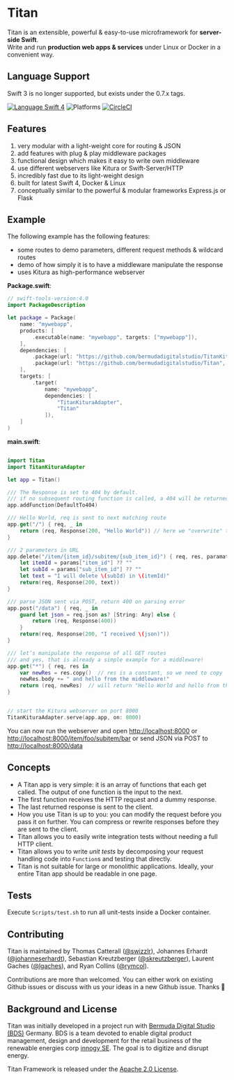 # Titan

Titan is an extensible, powerful & easy-to-use microframework for <b>server-side Swift</b>.<br/>
Write and run **production web apps & services** under Linux or Docker in a convenient way.

## Language Support

Swift 3 is no longer supported, but exists under the 0.7.x tags.

[![Language Swift 4](https://img.shields.io/badge/Language-Swift%204-orange.svg)](https://swift.org) ![Platforms](https://img.shields.io/badge/Platforms-Docker%20%7C%20Linux%20%7C%20macOS-blue.svg) [![CircleCI](https://circleci.com/gh/bermudadigitalstudio/Titan/tree/master.svg?style=shield)](https://circleci.com/gh/bermudadigitalstudio/Titan)

## Features

1. very modular with a light-weight core for routing & JSON
1. add features with plug & play middleware packages
1. functional design which makes it easy to write own middleware
1. use different webservers like Kitura or Swift-Server/HTTP
1. incredibly fast due to its light-weight design
1. built for latest Swift 4, Docker & Linux
1. conceptually similar to the powerful & modular frameworks Express.js or Flask

## Example

The following example has the following features:

- some routes to demo parameters, different request methods & wildcard routes
- demo of how simply it is to have a middleware manipulate the response
- uses Kitura as high-performance webserver


**Package.swift**:

```swift
// swift-tools-version:4.0
import PackageDescription

let package = Package(
    name: "mywebapp",
    products: [
        .executable(name: "mywebapp", targets: ["mywebapp"]),
    ],
    dependencies: [
        .package(url: "https://github.com/bermudadigitalstudio/TitanKituraAdapter.git", from: "0.8.0"),
        .package(url: "https://github.com/bermudadigitalstudio/Titan", from: "0.8.0")
    ],
    targets: [
        .target(
            name: "mywebapp",
            dependencies: [
                "TitanKituraAdapter",
                "Titan"
            ]),
    ]
)
```


**main.swift**:

```swift

import Titan
import TitanKituraAdapter

let app = Titan()

/// The Response is set to 404 by default.
/// if no subsequent routing function is called, a 404 will be returned
app.addFunction(DefaultTo404)

/// Hello World, req is sent to next matching route 
app.get("/") { req, _ in
    return (req, Response(200, "Hello World")) // here we "overwrite" the 404 that was returned in the previous func.
}

/// 2 parameters in URL
app.delete("/item/{item_id}/subitem/{sub_item_id}") { req, res, paramaters in
    let itemId = params["item_id"] ?? ""
    let subId = params["sub_item_id"] ?? ""
	let text = "I will delete \(subId) in \(itemId)"
    return(req, Response(200, text))
}

/// parse JSON sent via POST, return 400 on parsing error
app.post("/data") { req, _ in
    guard let json = req.json as? [String: Any] else {
        return (req, Response(400))
    }
    return(req, Response(200, "I received \(json)"))
}

/// let’s manipulate the response of all GET routes
/// and yes, that is already a simple example for a middleware!
app.get("*") { req, res in
	var newRes = res.copy()  // res is a constant, so we need to copy
	newRes.body += " and hello from the middleware!"
    return (req, newRes)  // will return "Hello World and hello from the middleware!"
}


// start the Kitura webserver on port 8000
TitanKituraAdapter.serve(app.app, on: 8000)
```

You can now run the webserver and open [http://localhost:8000](http://localhost:8000) or [http://localhost:8000/item/foo/subitem/bar](http://localhost:8000/item/apple/subitem/banana) or send JSON via POST to [http://localhost:8000/data](http://localhost:8000/data)

## Concepts

- A Titan app is very simple: it is an array of functions that each get called. The output of one function is the input to the next.
- The first function receives the HTTP request and a dummy response.
- The last returned response is sent to the client.
- How you use Titan is up to you: you can modify the request before you pass it on further. You can compress or rewrite responses before they are sent to the client.
- Titan allows you to easily write integration tests without needing a full HTTP client.
- Titan allows you to write _unit tests_ by decomposing your request handling code into `Function`s and testing that directly.
- Titan is not suitable for large or monolithic applications. Ideally, your entire Titan app should be readable in one page.

## Tests

Execute `Scripts/test.sh` to run all unit-tests inside a Docker container.

## Contributing

Titan is maintained by Thomas Catterall ([@swizzlr](https://github.com/swizzlr)), Johannes Erhardt ([@johanneserhardt](https://github.com/johanneserhardt)), Sebastian Kreutzberger ([@skreutzberger](https://github.com/skreutzberger)), Laurent Gaches ([@lgaches](https://github.com/lgaches)), and Ryan Collins ([@rymcol](https://github.com/rymcol)).

Contributions are more than welcomed. You can either work on existing Github issues or discuss with us your ideas in a new Github issue. Thanks 🙌

## Background and License

Titan was initially developed in a project run with [Bermuda Digital Studio (BDS)](http://www.bdstudio.de) Germany. BDS is a team devoted to enable digital product management, design and development for the retail business of the renewable energies corp [innogy SE](http://www.innogy.com). The goal is to digitize and disrupt energy.

Titan Framework is released under the [Apache 2.0 License](https://github.com/bermudadigitalstudio/titan/blob/master/LICENSE.txt).
